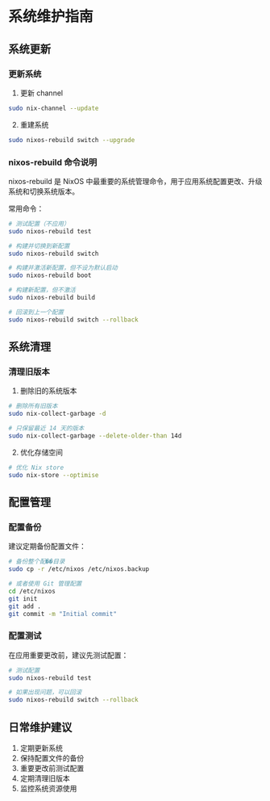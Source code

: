 # 系统维护指南

## 系统更新

### 更新系统

1. 更新 channel
```bash
sudo nix-channel --update
```

2. 重建系统
```bash
sudo nixos-rebuild switch --upgrade
```

### nixos-rebuild 命令说明

nixos-rebuild 是 NixOS 中最重要的系统管理命令，用于应用系统配置更改、升级系统和切换系统版本。

常用命令：
```bash
# 测试配置（不应用）
sudo nixos-rebuild test

# 构建并切换到新配置
sudo nixos-rebuild switch

# 构建并激活新配置，但不设为默认启动
sudo nixos-rebuild boot

# 构建新配置，但不激活
sudo nixos-rebuild build

# 回滚到上一个配置
sudo nixos-rebuild switch --rollback
```

## 系统清理

### 清理旧版本

1. 删除旧的系统版本
```bash
# 删除所有旧版本
sudo nix-collect-garbage -d

# 只保留最近 14 天的版本
sudo nix-collect-garbage --delete-older-than 14d
```

2. 优化存储空间
```bash
# 优化 Nix store
sudo nix-store --optimise
```

## 配置管理

### 配置备份

建议定期备份配置文件：
```bash
# 备份整个配��目录
sudo cp -r /etc/nixos /etc/nixos.backup

# 或者使用 Git 管理配置
cd /etc/nixos
git init
git add .
git commit -m "Initial commit"
```

### 配置测试

在应用重要更改前，建议先测试配置：
```bash
# 测试配置
sudo nixos-rebuild test

# 如果出现问题，可以回滚
sudo nixos-rebuild switch --rollback
```

## 日常维护建议

1. 定期更新系统
2. 保持配置文件的备份
3. 重要更改前测试配置
4. 定期清理旧版本
5. 监控系统资源使用 